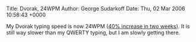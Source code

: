 Title: Dvorak, 24WPM
Author: George Sudarkoff
Date: Thu, 02 Mar 2006 10:58:43 +0000

My Dvorak typing speed is now 24WPM ([40% increase in two
weeks](/2006/02/dvorak_keyboard_layout.html)). It is still way slower
than my QWERTY typing, but I am slowly getting there.
